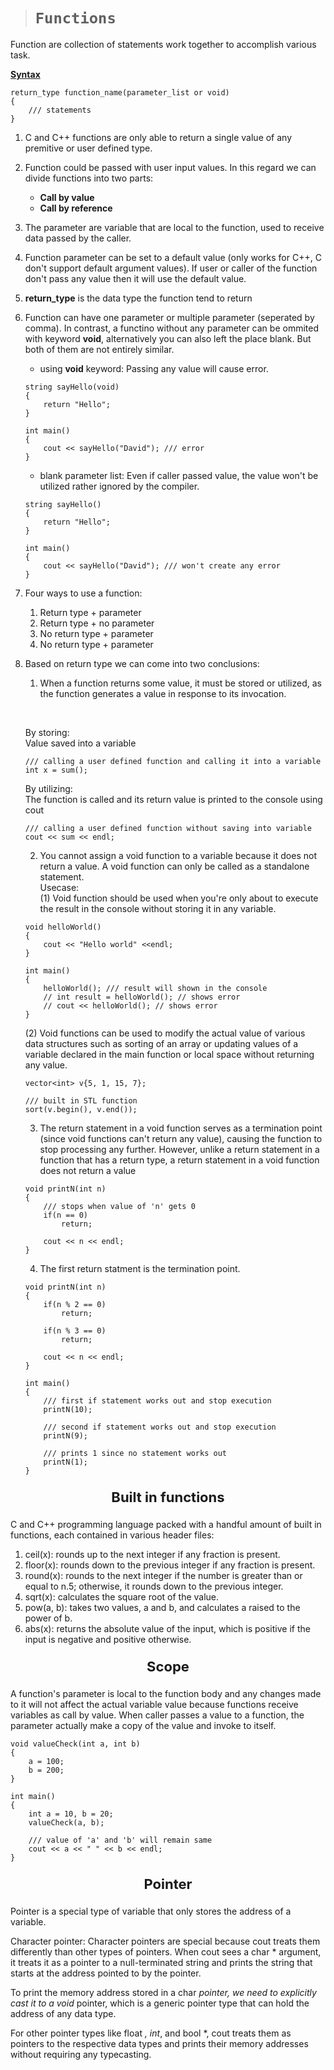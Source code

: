 > # ```Functions```

Function are collection of statements work together to accomplish various task.

<ins>**Syntax**</ins>

```
return_type function_name(parameter_list or void)
{
    /// statements
}
```

1. C and C++ functions are only able to return a single value of any premitive or user defined type.

2. Function could be passed with user input values. In this regard we can divide functions into two parts:
    - **Call by value**
    - **Call by reference**

3. The parameter are variable that are local to the function, used to receive data passed by the caller.

4. Function parameter can be set to a default value (only works for C++, C don't support default argument values). If user or caller of the function don't pass any value then it will use the default value.

5. **return_type** is the data type the function tend to return

6. Function can have one parameter or multiple parameter (seperated by comma). In contrast, a functino without any parameter can be ommited with keyword **void**, alternatively you can also left the place blank. But both of them are not entirely similar.
    - using **void** keyword: Passing any value will cause error.

    ```
    string sayHello(void)
    {
        return "Hello";
    }

    int main()
    {
        cout << sayHello("David"); /// error
    }
    ```

    - blank parameter list: Even if caller passed value, the value won't be utilized rather ignored by the compiler.

    ```
    string sayHello()
    {
        return "Hello";
    }

    int main()
    {
        cout << sayHello("David"); /// won't create any error
    }
    ```

7. Four ways to use a function:
    1. Return type + parameter
    2. Return type + no parameter
    3. No return type + parameter
    4. No return type + parameter

8. Based on return type we can come into two conclusions:
    1. When a function returns some value, it must be stored or utilized, as the function generates a value in response to its invocation.

    &nbsp;

    By storing:  
    Value saved into a variable

    ```
    /// calling a user defined function and calling it into a variable
    int x = sum();
    ```

    By utilizing:  
    The function is called and its return value is printed to the console using cout

    ```
    /// calling a user defined function without saving into variable
    cout << sum << endl;
    ```

    2. You cannot assign a void function to a variable because it does not return a value. A void function can only be called as a standalone statement.  
    Usecase:  
    (1) Void function should be used when you're only about to execute the result in the console without storing it in any variable.  

    ```
    void helloWorld()
    {
        cout << "Hello world" <<endl;
    }

    int main()
    {
        helloWorld(); /// result will shown in the console
        // int result = helloWorld(); // shows error
        // cout << helloWorld(); // shows error
    }
    ```

    (2) Void functions can be used to modify the actual value of various data structures such as sorting of an array or updating values of a variable declared in the main function or local space without returning any value.

    ```
    vector<int> v{5, 1, 15, 7};

    /// built in STL function
    sort(v.begin(), v.end());
    ```

    3. The return statement in a void function serves as a termination point (since void functions can't return any value), causing the function to stop processing any further. However, unlike a return statement in a function that has a return type, a return statement in a void function does not return a value

    ```
    void printN(int n)
    {
        /// stops when value of 'n' gets 0
        if(n == 0)
            return;

        cout << n << endl;
    }
    ```

    4. The first return statment is the termination point.

    ```
    void printN(int n)
    {
        if(n % 2 == 0)
            return;

        if(n % 3 == 0)
            return;

        cout << n << endl;
    }

    int main()
    {
        /// first if statement works out and stop execution
        printN(10); 

        /// second if statement works out and stop execution
        printN(9);

        /// prints 1 since no statement works out
        printN(1);
    }
    ```

<p align="center" style="font-size:22px"> <b>Built in functions</b> </p>

C and C++ programming language packed with a handful amount of built in functions, each contained in various header files:

1. ceil(x): rounds up to the next integer if any fraction is present.
2. floor(x): rounds down to the previous integer if any fraction is present.
3. round(x): rounds to the next integer if the number is greater than or equal to n.5; otherwise, it rounds down to the previous integer.
4. sqrt(x): calculates the square root of the value.
5. pow(a, b): takes two values, a and b, and calculates a raised to the power of b.
6. abs(x): returns the absolute value of the input, which is positive if the input is negative and positive otherwise.

<p align="center" style="font-size:22px"> <b>Scope</b> </p>

A function's parameter is local to the function body and any changes made to it will not affect the actual variable value because functions receive variables as call by value. When caller passes a value to a function, the parameter actually make a copy of the value and invoke to itself.

```
void valueCheck(int a, int b)
{
    a = 100;
    b = 200;
}

int main()
{
    int a = 10, b = 20;
    valueCheck(a, b);

    /// value of 'a' and 'b' will remain same
    cout << a << " " << b << endl;
}
```

<p align="center" style="font-size:22px"> <b>Pointer</b> </p>

Pointer is a special type of variable that only stores the address of a variable.

Character pointer: Character pointers are special because cout treats them differently than other types of pointers. When cout sees a char * argument, it treats it as a pointer to a null-terminated string and prints the string that starts at the address pointed to by the pointer.

To print the memory address stored in a char *pointer, we need to explicitly cast it to a void* pointer, which is a generic pointer type that can hold the address of any data type.

For other pointer types like float *, int*, and bool *, cout treats them as pointers to the respective data types and prints their memory addresses without requiring any typecasting.
